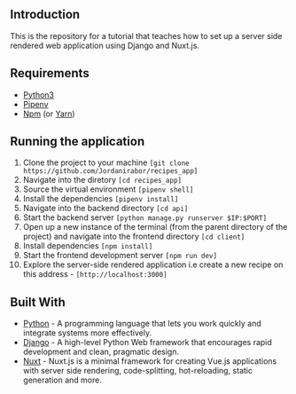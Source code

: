 ## Introduction

This is the repository for a tutorial that teaches how to set up a server side rendered web application using Django and Nuxt.js. 

## Requirements
* [Python3](https://www.python.org/download/releases/3.0/)
* [Pipenv](https://pypi.org/project/pipenv/)
* [Npm](https://www.npmjs.com/) (or [Yarn](https://yarnpkg.com/en/))

## Running the application
1. Clone the project to your machine ```[git clone https://github.com/Jordanirabor/recipes_app]```
2. Navigate into the diretory ```[cd recipes_app]```
3. Source the virtual environment ```[pipenv shell]```
4. Install the dependencies ```[pipenv install]```
5. Navigate into the backend directory ```[cd api]```
6. Start the backend server ```[python manage.py runserver $IP:$PORT]```
7. Open up a new instance of the terminal (from the parent directory of the project) and navigate into the frontend directory ```[cd client]```
8. Install dependencies ```[npm install]```
9. Start the frontend development server ```[npm run dev]```
10. Explore the server-side rendered application i.e create a new recipe on this address - ```[http://localhost:3000]```

## Built With

* [Python](https://www.python.org/) - A programming language that lets you work quickly and integrate systems more effectively.
* [Django](http://djangoproject.org/) - A high-level Python Web framework that encourages rapid development and clean, pragmatic design.
* [Nuxt](https://nuxtjs.org/) - Nuxt.js is a minimal framework for creating Vue.js applications with server side rendering, code-splitting, hot-reloading, static generation and more.